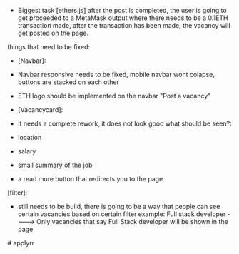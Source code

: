  

- Biggest task
[ethers.js]
after the post is completed, the user is going to get proceeded to a MetaMask output
where there needs to be a 0.1ETH transaction made, after the transaction has been
made, the vacancy will get posted on the page.




things that need to be fixed:

- [Navbar]:
- Navbar responsive needs to be fixed, mobile navbar wont colapse, buttons are stacked on each other
- ETH logo should be implemented on the navbar "Post a vacancy"
 
- [Vacancycard]: 
- it needs a complete rework, it does not look good
what should be seen?:
- location
- salary
- small summary of the job
- a read more button that redirects you to the page 

[filter]:
- still needs to be build, there is going to be a way that people
can see certain vacancies based on certain filter
example: 
Full stack developer ----> Only vacancies that say Full Stack developer will be shown in the page

#   a p p l y r r  
 
